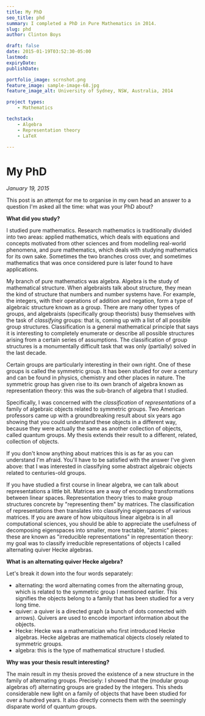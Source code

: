 ```yaml
---
title: My PhD
seo_title: phd
summary: I completed a PhD in Pure Mathematics in 2014. 
slug: phd
author: Clinton Boys

draft: false
date: 2015-01-19T03:52:30-05:00
lastmod: 
expiryDate: 
publishDate: 

portfolio_image: scrnshot.png
feature_image: sample-image-68.jpg
feature_image_alt: University of Sydney, NSW, Australia, 2014

project types: 
    - Mathematics

techstack:
    - Algebra
    - Representation theory
    - LaTeX

---
```


# My PhD

*January 19, 2015*

This post is an attempt for me to organise in my own head an answer to a question I'm asked all the time: what was your PhD about?

**What did you study?**

I studied pure mathematics. Research mathematics is traditionally divided into two areas: applied mathematics, which deals with equations and concepts motivated from other sciences and from modelling real-world phenomena, and pure mathematics, which deals with studying mathematics for its own sake. Sometimes the two branches cross over, and sometimes mathematics that was once considered pure is later found to have applications.

My branch of pure mathematics was algebra. Algebra is the study of mathematical structure. When algebraists talk about structure, they mean the kind of structure that numbers and number systems have. For example, the integers, with their operations of addition and negation, form a type of algebraic structure known as a group. There are many other types of groups, and algebraists (specifically group theorists) busy themselves with the task of *classifying* groups: that is, coming up with a list of all possible group structures. Classification is a general mathematical principle that says it is interesting to completely enumerate or describe all possible structures arising from a certain series of assumptions. The classification of group structures is a monumentally difficult task that was only (partially) solved in the last decade. 

Certain groups are particularly interesting in their own right. One of these groups is called the symmetric group. It has been studied for over a century and can be found in physics, chemistry and other places in nature. The symmetric group has given rise to its own branch of algebra known as representation theory: this was the sub-branch of algebra that I studied. 

Specifically, I was concerned with the *classification* of *representations* of a family of algebraic objects related to symmetric groups. Two American professors came up with a groundbreaking result about six years ago showing that you could understand these objects in a different way, because they were actually the same as another collection of objects, called quantum groups. My thesis extends their result to a different, related, collection of objects. 

If you don't know anything about matrices this is as far as you can understand I'm afraid. You'll have to be satisfied with the answer I've given above: that I was interested in classifying some abstract algebraic objects related to centuries-old groups. 

If you have studied a first course in linear algebra, we can talk about representations a little bit. Matrices are a way of encoding transformations between linear spaces. Representation theory tries to make group structures concrete by "representing them" by matrices. The classification of representations then translates into classifying eigenspaces of various matrices. If you are aware of how ubiquitous linear algebra is in all computational sciences, you should be able to appreciate the usefulness of decomposing eigenspaces into smaller, more tractable, "atomic" pieces: these are known as "irreducible representations" in representation theory: my goal was to classify irreducible representations of objects I called alternating quiver Hecke algebras. 

**What is an alternating quiver Hecke algebra?**

Let's break it down into the four words separately:

- alternating: the word alternating comes from the alternating group, which is related to the symmetric group I mentioned earlier. This signifies the objects belong to a family that has been studied for a very long time.
- quiver: a quiver is a directed graph (a bunch of dots connected with arrows). Quivers are used to encode important information about the objects.
- Hecke: Hecke was a mathematician who first introduced Hecke algebras. Hecke algebras are mathematical objects closely related to symmetric groups.
- algebra: this is the type of mathematical structure I studied. 

**Why was your thesis result interesting?**

The main result in my thesis proved the existence of a new structure in the family of alternating groups. Precisely: I showed that the (modular group algebras of) alternating groups are graded by the integers. This sheds considerable new light on a family of objects that have been studied for over a hundred years. It also directly connects them with the seemingly disparate world of quantum groups. 
